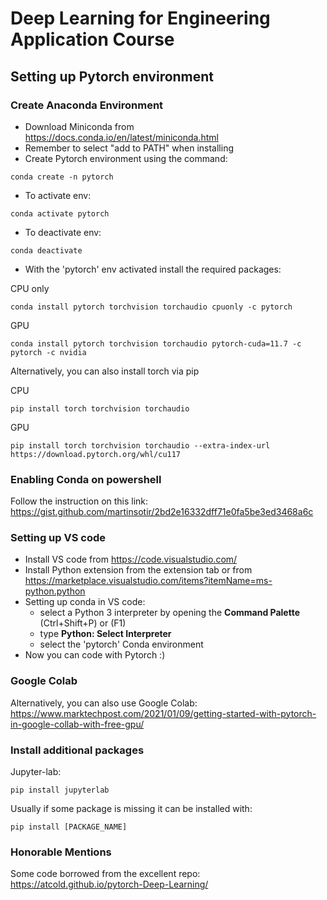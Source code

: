 # Deep Learning for Engineering Application Course

## Setting up Pytorch environment

### Create Anaconda Environment

- Download Miniconda from https://docs.conda.io/en/latest/miniconda.html
- Remember to select "add to PATH" when installing 
- Create Pytorch environment using the command:
```
conda create -n pytorch
```
- To activate env:
```
conda activate pytorch
```
- To deactivate env:
```
conda deactivate
```
- With the 'pytorch' env activated install the required packages:

CPU only
```
conda install pytorch torchvision torchaudio cpuonly -c pytorch
```

GPU
```
conda install pytorch torchvision torchaudio pytorch-cuda=11.7 -c pytorch -c nvidia
```

Alternatively, you can also install torch via pip

CPU
```
pip install torch torchvision torchaudio
```

GPU
```
pip install torch torchvision torchaudio --extra-index-url https://download.pytorch.org/whl/cu117
```
### Enabling Conda on powershell

Follow the instruction on this link: https://gist.github.com/martinsotir/2bd2e16332dff71e0fa5be3ed3468a6c

### Setting up VS code

- Install VS code from https://code.visualstudio.com/
- Install Python extension from the extension tab or from https://marketplace.visualstudio.com/items?itemName=ms-python.python
- Setting up conda in VS code: 
  - select a Python 3 interpreter by opening the **Command Palette** (Ctrl+Shift+P) or (F1)
  - type **Python: Select Interpreter**
  - select the 'pytorch' Conda environment
- Now you can code with Pytorch :)

### Google Colab

Alternatively, you can also use Google Colab: https://www.marktechpost.com/2021/01/09/getting-started-with-pytorch-in-google-collab-with-free-gpu/

### Install additional packages
Jupyter-lab:
```
pip install jupyterlab
```
Usually if some package is missing it can be installed with:
```
pip install [PACKAGE_NAME]
```

### Honorable Mentions
Some code borrowed from the excellent repo: https://atcold.github.io/pytorch-Deep-Learning/
